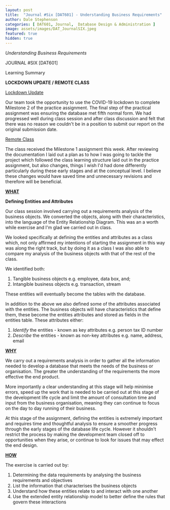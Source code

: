 ```yaml
---
layout: post
title:  "Journal #Six [DAT601] - Understanding Business Requirements"
author: Dale Stephenson
categories: [ DAT601, Journal,  Database Design & Administration ]
image: assets/images/DAT_JournalSIX.jpeg
featured: true
hidden: true
---
```

<i>Understanding Business Requirements</i>

JOURNAL #SIX [DAT601]

Learning Summary<br>

<b>LOCKDOWN UPDATE / REMOTE CLASS</b>

<u>Lockdown Update</u>

Our team took the opportunity to use the COVID-19 lockdown to complete Milestone 2 of the practice assignment. The final step of the practical assignment was ensuring the database met fifth normal form. We had progressed well during class session and after class discussion and felt that there was no reason we couldn't be in a position to submit our report on the original submission date. 

<u>Remote Class</u>

The class received the Milestone 1 assignment this week. After reviewing the documentation I laid out a plan as to how I was going to tackle the project which followed the class learning structure laid out in the practice assignment, but also changes, things I wish I'd had done differently particularly during these early stages and at the conceptual level. I believe these changes would have saved time and unnecessary revisions and therefore will be beneficial. 

<b><u>WHAT</u></b>

<b>Defining Entities and Attributes</b>

Our class session involved carrying out a requirements analysis of the business objects. We converted the objects, along with their characteristics, into the language of the Entity Relationship Diagram. This was an a worth while exercise and I'm glad we carried out in class.

We looked specifically at defining the entities and attributes as a class which, not only affirmed my intentions of starting the assignment in this way was along the right track, but by doing it as a class I was also able to compare my analysis of the business objects with that of the rest of the class. 

We identified both:

1. Tangible business objects e.g. employee, data box, and;
2. Intangible business objects e.g. transaction, stream

These entities will eventually become the tables with the database.

In addition to the above we also defined some of the attributes associated with the entities. The business objects will have characteristics that define them, these become the entities attributes and stored as fields in the entities table. These attributes either:

1. <i>Identify</i> the entities - known as key attributes e.g. person tax ID number
2. <i>Describe</i> the entities - known as non-key attributes e.g. name, address, email

<b><u>WHY</u></b>

We carry out a requirements analysis in order to gather all the information needed to develop a database that meets the needs of the business or organisation. The greater the understanding of the requirements the more effective the end product. 

More importantly a clear understanding at this stage will help minimise errors, speed up the work that is needed to be carried out at this stage of the development life cycle and limit the amount of consultation time and input from the business organisation, meaning they can continue to focus on the day to day running of their business. 

At this stage of the assignment, defining the entities is extremely important and requires time and thoughtful analysis to ensure a smoother progress through the early stages of the database life cycle. However it shouldn't restrict the process by making the development team closed off to opportunities when they arise, or continue to look for issues that may effect the end design. 

<b><u>HOW</u></b>

The exercise is carried out by:

1. Determining the data requirements by analysing the business requirements and objectives
2. List the information that characterises the business objects
3. Understand how these entities relate to and interact with one another  
4. Use the extended entity relationship model to better define the rules that govern these interactions